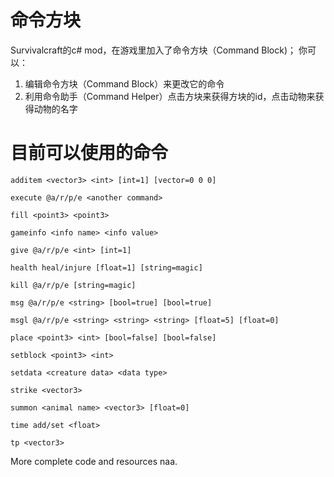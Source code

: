 # 命令方块
Survivalcraft的c# mod，在游戏里加入了命令方块（Command Block)；
你可以：
1. 编辑命令方块（Command Block）来更改它的命令
2. 利用命令助手（Command Helper）点击方块来获得方块的id，点击动物来获得动物的名字
# 目前可以使用的命令
```
additem <vector3> <int> [int=1] [vector=0 0 0]

execute @a/r/p/e <another command>

fill <point3> <point3>

gameinfo <info name> <info value>

give @a/r/p/e <int> [int=1]

health heal/injure [float=1] [string=magic]

kill @a/r/p/e [string=magic]

msg @a/r/p/e <string> [bool=true] [bool=true]

msgl @a/r/p/e <string> <string> <string> [float=5] [float=0]

place <point3> <int> [bool=false] [bool=false]

setblock <point3> <int>

setdata <creature data> <data type>

strike <vector3>

summon <animal name> <vector3> [float=0]

time add/set <float>

tp <vector3>
```

More complete code and resources naa. 
